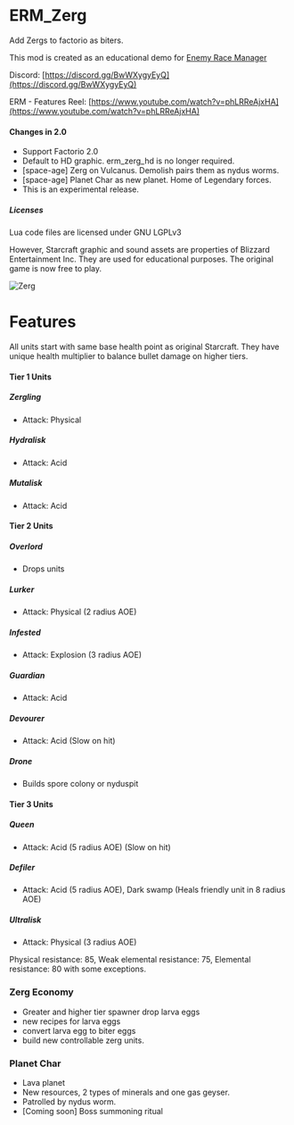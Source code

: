 # ERM_Zerg
Add Zergs to factorio as biters.

This mod is created as an educational demo for [Enemy Race Manager](https://mods.factorio.com/mod/enemyracemanager)

Discord:  [https://discord.gg/BwWXygyEyQ](https://discord.gg/BwWXygyEyQ)

ERM - Features Reel: [https://www.youtube.com/watch?v=phLRReAjxHA](https://www.youtube.com/watch?v=phLRReAjxHA)

#### Changes in 2.0
- Support Factorio 2.0
- Default to HD graphic. erm_zerg_hd is no longer required.
- [space-age] Zerg on Vulcanus.  Demolish pairs them as nydus worms.
- [space-age] Planet Char as new planet. Home of Legendary forces.
- This is an experimental release.


##### Licenses
Lua code files are licensed under GNU LGPLv3

However, Starcraft graphic and sound assets are properties of Blizzard Entertainment Inc.  They are used for educational purposes. The original game is now free to play.

![Zerg](https://assets-mod.factorio.com/assets/96d53df08a012303301803be3565b302641d9c7d.png "Zerg")


# Features
All units start with same base health point as original Starcraft. They have unique health multiplier to balance bullet damage on higher tiers.

#### Tier 1 Units

#####  Zergling
- Attack: Physical

##### Hydralisk
- Attack: Acid

##### Mutalisk
- Attack: Acid

#### Tier 2 Units

##### Overlord
- Drops units

##### Lurker
- Attack: Physical (2 radius AOE)

##### Infested
- Attack: Explosion (3 radius AOE)

##### Guardian
- Attack: Acid

##### Devourer
- Attack: Acid (Slow on hit)

##### Drone
- Builds spore colony or nyduspit

#### Tier 3 Units
##### Queen
- Attack: Acid (5 radius AOE) (Slow on hit)

##### Defiler
- Attack: Acid (5 radius AOE), Dark swamp (Heals friendly unit in 8 radius AOE)

##### Ultralisk
- Attack: Physical (3 radius AOE)

Physical resistance: 85, Weak elemental resistance: 75, Elemental resistance: 80 with some exceptions.

### Zerg Economy
- Greater and higher tier spawner drop larva eggs
- new recipes for larva eggs
- convert larva egg to biter eggs
- build new controllable zerg units.

### Planet Char
- Lava planet
- New resources, 2 types of minerals and one gas geyser.
- Patrolled by nydus worm.
- [Coming soon] Boss summoning ritual
